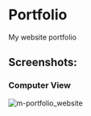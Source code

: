 # Portfolio
My website portfolio

## Screenshots:
### Computer View
![m-portfolio_website](https://user-images.githubusercontent.com/76835216/189580836-c5e05207-9e41-4c16-b0e5-98f09bd78864.JPG)





